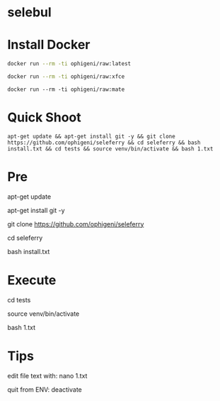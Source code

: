 # selebul

# Install Docker

```bash
docker run --rm -ti ophigeni/raw:latest
```

```bash
docker run --rm -ti ophigeni/raw:xfce
```
```
docker run --rm -ti ophigeni/raw:mate
```

# Quick Shoot

```
apt-get update && apt-get install git -y && git clone https://github.com/ophigeni/seleferry && cd seleferry && bash install.txt && cd tests && source venv/bin/activate && bash 1.txt
```



# Pre

apt-get update

apt-get install git -y

git clone https://github.com/ophigeni/seleferry

cd seleferry

bash install.txt

# Execute

cd tests

source venv/bin/activate

bash 1.txt

# Tips

edit file text with: nano 1.txt

quit from ENV: deactivate















